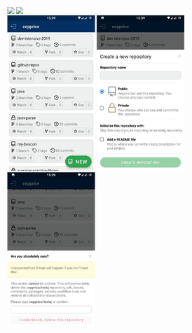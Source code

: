 <img src="media/gif1.gif" width="350"  /> <img src="media/gif2.gif" width="350" />
<br />
<img src="media/img1.jpg" width="200"  /> <img src="media/img2.jpg" width="200"  /> <img src="media/img3.jpg" width="200"  />